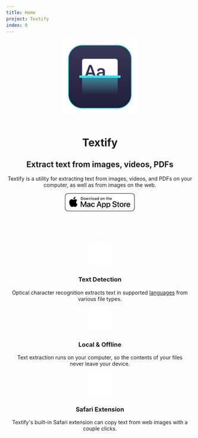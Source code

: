 ```yaml
---
title: Home
project: Textify
index: 0
---
```


<style>
  .hero {
    display: grid;
    grid-template-columns: repeat(5, 1fr);
    align-items: center;
  }

  .product-img {
    grid-column: span 2;
    width: 60%;
    margin: 0 auto;
  }

  .product-info {
    grid-column: span 3;
  }

  .product-features {
    display: grid;
    margin-top: 80px;
    grid-template-columns: repeat(3, 1fr);
  }

  .product-feature {
    padding: 0 10px;
      text-align: center;
  }

  .product-feature > img {
    width: 64px;
  }

  @media screen and (max-width: 1023px) {
    .product-img {
      grid-column: span 12;
      width: 200px;
      margin: 0 auto;
    }

    .product-info {
      grid-column: span 12;
      text-align: center;
    }
    
    .product-feature {
      grid-column: span 12;
    }
  }
</style>

<div class="hero">
  <div class="product-img">
    <img src="../../../images/textify/textify.png">
  </div>
  <div class="product-info">
    <br>
    <h1>Textify</h1>
    <h2>Extract text from images, videos, PDFs</h2> 
    <p>
      Textify is a utility for extracting text from images, videos, and PDFs on your computer, as well as from images on the web.
    </p>
    <a href="https://itunes.apple.com/us/app/accelerate-for-safari/id1459809092?mt=12">
      <img height="48px" src="../../../images/macappstore_white.svg" alt="download">
    </a>
  </div>
</div>

<div class="product-features">
  <div class="product-feature">
    <img src="../../../images/textify/text.svg" alt="text">
    <h3>Text Detection</h3>
    <p>Optical character recognition extracts text in supported <a href="/projects/textify/faq">languages</a> from various file types.</p>
  </div>
  <div class="product-feature">
    <img src="../../../images/textify/local.svg" alt="local">
    <h3>Local & Offline</h3>
    <p>Text extraction runs on your computer, so the contents of your files never leave your device.</p>
  </div>
  <div class="product-feature">
    <img src="../../../images/textify/safari.svg" alt="safari">
    <h3>Safari Extension</h3>
    <p>Textify's built-in Safari extension can copy text from web images with a couple clicks.</p>
  </div>
</div>
